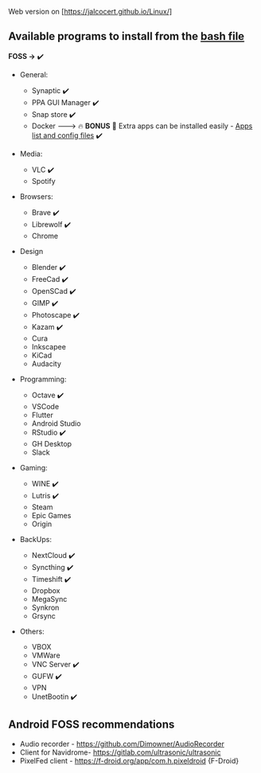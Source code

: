 Web version on [https://jalcocert.github.io/Linux/]

## Available programs to install from the [bash file](https://github.com/JAlcocerT/Linux/blob/main/Ubuntu_installations_bash)

**FOSS ->** :heavy_check_mark:

* General:
   * Synaptic  :heavy_check_mark:
   * PPA GUI Manager :heavy_check_mark:
   * Snap store :heavy_check_mark:
   * Docker ---> :fire: **BONUS** :rocket: Extra apps can be installed easily - [Apps list and config files](https://github.com/JAlcocerT/Docker) :heavy_check_mark:
    
* Media:
    * VLC :heavy_check_mark:
    * Spotify
    
* Browsers:
    * Brave :heavy_check_mark:
    * Librewolf :heavy_check_mark:
    * Chrome
    
* Design
    * Blender :heavy_check_mark:
    * FreeCad :heavy_check_mark:
    * OpenSCad :heavy_check_mark:
    * GIMP :heavy_check_mark:
    * Photoscape :heavy_check_mark:
    * Kazam :heavy_check_mark:
    * Cura
    * Inkscapee
    * KiCad
    * Audacity
    
* Programming:
   * Octave :heavy_check_mark:
   * VSCode
   * Flutter
   * Android Studio
   * RStudio :heavy_check_mark:
   * GH Desktop
   * Slack
   
* Gaming:
    * WINE :heavy_check_mark:
    * Lutris :heavy_check_mark:
    * Steam
    * Epic Games
    * Origin
    
* BackUps:
   * NextCloud :heavy_check_mark:
   * Syncthing  :heavy_check_mark:
   * Timeshift :heavy_check_mark:
   * Dropbox
   * MegaSync
   * Synkron
   * Grsync
   
* Others:
   * VBOX
   * VMWare
   * VNC Server :heavy_check_mark:
   * GUFW :heavy_check_mark:
   * VPN 
   * UnetBootin :heavy_check_mark:
   
   
## Android FOSS recommendations

* Audio recorder - https://github.com/Dimowner/AudioRecorder
* Client for Navidrome- https://gitlab.com/ultrasonic/ultrasonic
* PixelFed client - https://f-droid.org/app/com.h.pixeldroid {F-Droid}
    
